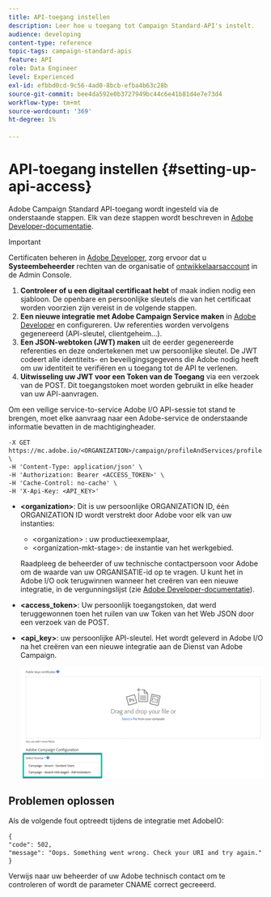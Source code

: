 ```yaml
---
title: API-toegang instellen
description: Leer hoe u toegang tot Campaign Standard-API's instelt.
audience: developing
content-type: reference
topic-tags: campaign-standard-apis
feature: API
role: Data Engineer
level: Experienced
exl-id: efbbd0cd-9c56-4ad0-8bcb-efba4b63c28b
source-git-commit: bee4da592e0b3727949bc44c6e41b81d4e7e73d4
workflow-type: tm+mt
source-wordcount: '369'
ht-degree: 1%

---
```


# API-toegang instellen {#setting-up-api-access}

Adobe Campaign Standard API-toegang wordt ingesteld via de onderstaande stappen. Elk van deze stappen wordt beschreven in [Adobe Developer-documentatie](https://developer.adobe.com/developer-console/docs/guides/#!AdobeDocs/adobeio-auth/master/AuthenticationOverview/ServiceAccountIntegration.md).

>[!IMPORTANT]
>
>Certificaten beheren in [Adobe Developer](https://developer.adobe.com/), zorg ervoor dat u **Systeembeheerder** rechten van de organisatie of [ontwikkelaarsaccount](https://helpx.adobe.com/enterprise/using/manage-developers.html) in de Admin Console.

1. **Controleer of u een digitaal certificaat hebt** of maak indien nodig een sjabloon. De openbare en persoonlijke sleutels die van het certificaat worden voorzien zijn vereist in de volgende stappen.
1. **Een nieuwe integratie met Adobe Campaign Service maken** in [Adobe Developer](https://developer.adobe.com/) en configureren. Uw referenties worden vervolgens gegenereerd (API-sleutel, clientgeheim...).
1. **Een JSON-webtoken (JWT) maken** uit de eerder gegenereerde referenties en deze ondertekenen met uw persoonlijke sleutel. De JWT codeert alle identiteits- en beveiligingsgegevens die Adobe nodig heeft om uw identiteit te verifiëren en u toegang tot de API te verlenen.
1. **Uitwisseling uw JWT voor een Token van de Toegang** via een verzoek van de POST. Dit toegangstoken moet worden gebruikt in elke header van uw API-aanvragen.

Om een veilige service-to-service Adobe I/O API-sessie tot stand te brengen, moet elke aanvraag naar een Adobe-service de onderstaande informatie bevatten in de machtigingheader.

```
-X GET https://mc.adobe.io/<ORGANIZATION>/campaign/profileAndServices/profile \
-H 'Content-Type: application/json' \
-H 'Authorization: Bearer <ACCESS_TOKEN>' \
-H 'Cache-Control: no-cache' \
-H 'X-Api-Key: <API_KEY>'
```

* **&lt;organization>**: Dit is uw persoonlijke ORGANIZATION ID, één ORGANIZATION ID wordt verstrekt door Adobe voor elk van uw instanties:

   * &lt;organization> : uw productieexemplaar,
   * &lt;organization-mkt-stage>: de instantie van het werkgebied.

   Raadpleeg de beheerder of uw technische contactpersoon voor Adobe om de waarde van uw ORGANISATIE-id op te vragen. U kunt het in Adobe I/O ook terugwinnen wanneer het creëren van een nieuwe integratie, in de vergunningslijst (zie <a href="https://developer.adobe.com/developer-console/docs/guides/authentication/">Adobe Developer-documentatie</a>).

* **&lt;access_token>**: Uw persoonlijk toegangstoken, dat werd teruggewonnen toen het ruilen van uw Token van het Web JSON door een verzoek van de POST.

* **&lt;api_key>**: uw persoonlijke API-sleutel. Het wordt geleverd in Adobe I/O na het creëren van een nieuwe integratie aan de Dienst van Adobe Campaign.

   ![alt-tekst](assets/tenant.png)

## Problemen oplossen

Als de volgende fout optreedt tijdens de integratie met AdobeIO:

```
{ 
"code": 502, 
"message": "Oops. Something went wrong. Check your URI and try again." 
}
```


Verwijs naar uw beheerder of uw Adobe technisch contact om te controleren of wordt de parameter CNAME correct gecreeerd.
